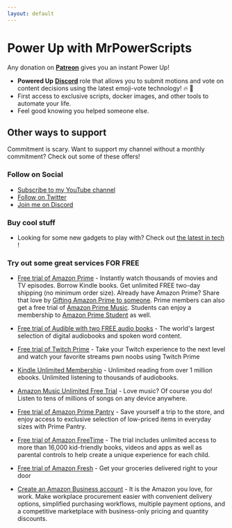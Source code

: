 ```yaml
---
layout: default
---
```


# Power Up with MrPowerScripts

Any donation on **[Patreon](https://bit.ly/mrps-patreon)** gives you an instant Power Up!

- **Powered Up**  **[Discord](https://bit.ly/mrps-discord)** role that allows you to submit motions and vote on content decisions using the latest emoji-vote technology! 🔥 💩
- First access to exclusive scripts, docker images, and other tools to automate your life.
- Feel good knowing you helped someone else.

## Other ways to support

Commitment is scary. Want to support my channel without a monthly commitment? Check out some of these offers!

### Follow on Social

- [Subscribe to my YouTube channel](https://bit.ly/mrps-yt-sub)
- [Follow on Twitter](https://bit.ly/mrps-twitter)
- [Join me on Discord](https://bit.ly/mrps-discord)

### Buy cool stuff

- Looking for some new gadgets to play with? Check out <a target="_blank" href="https://www.amazon.com/b?_encoding=UTF8&tag=mrpowerscript-20&linkCode=ur2&linkId=3d88ae58f7f718c680d17870ab493664&camp=1789&creative=9325&node=172456">the latest in tech</a><img src="//ir-na.amazon-adsystem.com/e/ir?t=mrpowerscript-20&l=ur2&o=1" width="1" height="1" border="0" alt="" style="border:none !important; margin:0px !important;" />!

### Try out some great services FOR FREE

- [Free trial of Amazon Prime](https://amzn.to/2EEL8mt) - Instantly watch thousands of movies and TV episodes. Borrow Kindle books. Get unlimited FREE two-day shipping (no minimum order size). Already have Amazon Prime? Share that love by [Gifting Amazon Prime to someone](https://amzn.to/2VrE3uY). Prime members can also get a free trial of [Amazon Prime Music](https://amzn.to/2BWlHL0). Students can enjoy a membership to [Amazon Prime Student](https://amzn.to/2VrEg1e) as well.

- [Free trial of Audible with two FREE audio books](https://amzn.to/2ECBwZ7) - The world's largest selection of digital audiobooks and spoken word content.

[//]: # (End Date: Dec 30, 2020 at 05:00 PM PST)
- [Free trial of Twitch Prime](https://amzn.to/2EAQdfd) - Take your Twitch experience to the next level and watch your favorite streams pwn noobs using Twitch Prime

[//]: # (End Date: Dec 30, 2022 at 04:00 PM PST)
- [Kindle Unlimited Membership](https://amzn.to/2VtbpJZ) - Unlimited reading from over 1 million ebooks. Unlimited listening to thousands of audiobooks.

[//]: # (End Date: Dec 30, 2019 at 04:00 PM PST)
- [Amazon Music Unlimited Free Trial](https://amzn.to/2SxbGJZ) - Love music? Of course you do! Listen to tens of millions of songs on any device anywhere.

[//]: # (End Date: Dec 30, 2020 at 05:00 PM PST)
- [Free trial of Amazon Prime Pantry](https://amzn.to/2GNNPnT) - Save yourself a trip to the store, and enjoy access to exclusive selection of low-priced items in everyday sizes with Prime Pantry.

[//]: # (End Date: Dec 30, 2020 at 04:00 PM PST)
- [Free trial of Amazon FreeTime](https://amzn.to/2XtAZ3d) - The trial includes unlimited access to more than 16,000 kid-friendly books, videos and apps as well as parental controls to help create a unique experience for each child.

[//]: # (End Date: Dec 30, 2020 at 05:00 PM PST)
- [Free trial of Amazon Fresh](https://amzn.to/2SxS8F8) - Get your groceries delivered right to your door

- [Create an Amazon Business account](https://amzn.to/2XsZg9K) - It is the Amazon you love, for work. Make workplace procurement easier with convenient delivery options, simplified purchasing workflows, multiple payment options, and a competitive marketplace with business-only pricing and quantity discounts.